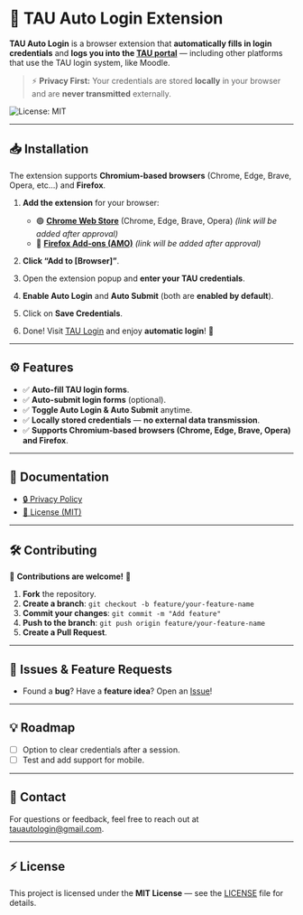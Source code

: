# 🚀 TAU Auto Login Extension

**TAU Auto Login** is a browser extension that **automatically fills in login credentials** and **logs you into the [TAU portal](https://nidp.tau.ac.il/nidp/)** — including other platforms that use the TAU login system, like Moodle.

> ⚡ **Privacy First:** Your credentials are stored **locally** in your browser and are **never transmitted** externally.

![License: MIT](https://img.shields.io/badge/License-MIT-yellow.svg)

---

## 📥 Installation

The extension supports **Chromium-based browsers** (Chrome, Edge, Brave, Opera, etc...) and **Firefox**.

1. **Add the extension** for your browser:
   - 🟢 **[Chrome Web Store](#)** (Chrome, Edge, Brave, Opera) _(link will be added after approval)_
   - 🦊 **[Firefox Add-ons (AMO)](#)** _(link will be added after approval)_

2. **Click “Add to [Browser]”**.

3. Open the extension popup and **enter your TAU credentials**.

4. **Enable Auto Login** and **Auto Submit** (both are **enabled by default**).

5. Click on **Save Credentials**.

6. Done! Visit [TAU Login](https://nidp.tau.ac.il/nidp/) and enjoy **automatic login**! 🎉

---

## ⚙️ Features

- ✅ **Auto-fill TAU login forms**.
- ✅ **Auto-submit login forms** (optional).
- ✅ **Toggle Auto Login & Auto Submit** anytime.
- ✅ **Locally stored credentials** — **no external data transmission**.
- ✅ **Supports Chromium-based browsers (Chrome, Edge, Brave, Opera) and Firefox**.

---

## 📖 Documentation

- [🔒 Privacy Policy](./privacy-policy.md)
- [📄 License (MIT)](./LICENSE)

---

## 🛠 Contributing

🎉 **Contributions are welcome!** 🎉

1. **Fork** the repository.
2. **Create a branch**: `git checkout -b feature/your-feature-name`
3. **Commit your changes**: `git commit -m "Add feature"`
4. **Push to the branch**: `git push origin feature/your-feature-name`
5. **Create a Pull Request**.

---

## 🐞 Issues & Feature Requests

- Found a **bug**? Have a **feature idea**? Open an [Issue](https://github.com/tauautologin/TAU-auto-login/issues)!
  
---

## 💡 Roadmap

- [ ] Option to clear credentials after a session.
- [ ] Test and add support for mobile.

---

## 📧 Contact

For questions or feedback, feel free to reach out at [tauautologin@gmail.com](mailto:tauautologin@gmail.com).

---

## ⚡ License

This project is licensed under the **MIT License** — see the [LICENSE](./LICENSE) file for details.

